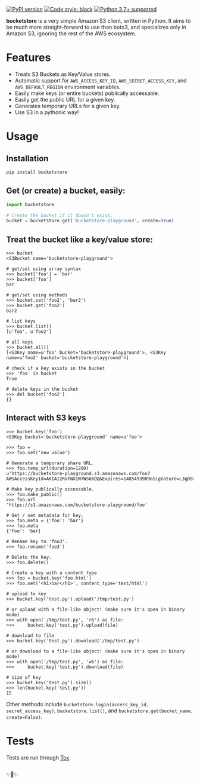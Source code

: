 [![PyPI version](https://badge.fury.io/py/bucketstore.svg)](https://badge.fury.io/py/bucketstore)
[![Code style: black](https://img.shields.io/badge/code%20style-black-000000.svg)](https://github.com/ambv/black)
[![Python 3.7+ supported](https://img.shields.io/badge/python-3.7+-blue.svg)](https://www.python.org/downloads/release/python-370/)

**bucketstore** is a very simple Amazon S3 client, written in Python. It
aims to be much more straight-forward to use than boto3, and specializes
only in Amazon S3, ignoring the rest of the AWS ecosystem.

# Features

- Treats S3 Buckets as Key/Value stores.
- Automatic support for `AWS_ACCESS_KEY_ID`, `AWS_SECRET_ACCESS_KEY`,
  and `AWS_DEFAULT_REGION` environment variables.
- Easily make keys (or entire buckets) publically accessable.
- Easily get the public URL for a given key.
- Generates temporary URLs for a given key.
- Use S3 in a pythonic way\!

# Usage

## Installation

```bash
pip install bucketstore
```

## Get (or create) a bucket, easily:

```python
import bucketstore

# Create the bucket if it doesn't exist.
bucket = bucketstore.get('bucketstore-playground', create=True)
```

## Treat the bucket like a key/value store:

```pycon
>>> bucket
<S3Bucket name='bucketstore-playground'>

# get/set using array syntax
>>> bucket['foo'] = 'bar'
>>> bucket['foo']
bar

# get/set using methods
>>> bucket.set('foo2', 'bar2')
>>> bucket.get('foo2')
bar2

# list keys
>>> bucket.list()
[u'foo', u'foo2']

# all keys
>>> bucket.all()
[<S3Key name=u'foo' bucket='bucketstore-playground'>, <S3Key name=u'foo2' bucket='bucketstore-playground'>]

# check if a key exists in the bucket
>>> 'foo' in bucket
True

# delete keys in the bucket
>>> del bucket['foo2']
{}
```

## Interact with S3 keys

```pycon
>>> bucket.key('foo')
<S3Key bucket='bucketstore-playground' name=u'foo'>

>>> foo = _
>>> foo.set('new value')

# Generate a temporary share URL.
>>> foo.temp_url(duration=1200)
u'https://bucketstore-playground.s3.amazonaws.com/foo?AWSAccessKeyId=AKIAI2RVFNXIW7WS66QQ&Expires=1485493909&Signature=L3gD9avwQZQO1i11dIJXUiZ7Nx8%3D'

# Make key publically accessable.
>>> foo.make_public()
>>> foo.url
'https://s3.amazonaws.com/bucketstore-playground/foo'

# Get / set metadata for key.
>>> foo.meta = {'foo': 'bar'}
>>> foo.meta
{'foo': 'bar}

# Rename key to 'foo3'.
>>> foo.rename('foo3')

# Delete the key.
>>> foo.delete()

# Create a key with a content type
>>> foo = bucket.key('foo.html')
>>> foo.set('<h1>bar</h1>', content_type='text/html')

# upload to key
>>> bucket.key('test.py').upload('/tmp/test.py')

# or upload with a file-like object! (make sure it's open in binary mode)
>>> with open('/tmp/test.py', 'rb') as file:
>>>     bucket.key('test.py').upload(file)

# download to file
>>> bucket.key('test.py').download('/tmp/test.py')

# or download to a file-like object! (make sure it's open in binary mode)
>>> with open('/tmp/test.py', 'wb') as file:
>>>     bucket.key('test.py').download(file)

# size of key
>>> bucket.key('test.py').size()
>>> len(bucket.key('test.py'))
15
```

Other methods include `bucketstore.login(access_key_id, secret_access_key)`, `bucketstore.list()`, and
`bucketstore.get(bucket_name, create=False)`.

# Tests

Tests are run through [Tox](https://tox.readthedocs.io/en/latest/).

```shell

```

✨🍰✨
